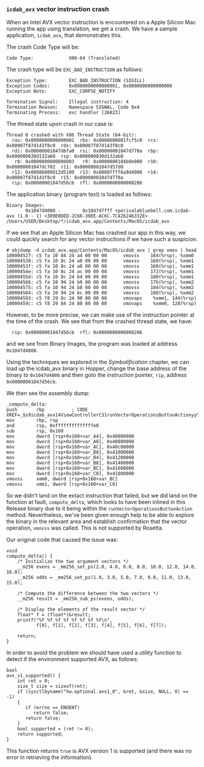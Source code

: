 ### `icdab_avx` vector instruction crash

When an Intel AVX vector instruction is encountered on a Apple Silicon Mac running the app using translation, we get a crash.  We have a sample application, `icdab_avx`, that demonstrates this.

The crash Code Type will be:
```
Code Type:             X86-64 (Translated)
```

The crash type will be `EXC_BAD_INSTRUCTION` as follows:

```
Exception Type:        EXC_BAD_INSTRUCTION (SIGILL)
Exception Codes:       0x0000000000000001, 0x0000000000000000
Exception Note:        EXC_CORPSE_NOTIFY

Termination Signal:    Illegal instruction: 4
Termination Reason:    Namespace SIGNAL, Code 0x4
Terminating Process:   exc handler [26823]
```

The thread state upon crash in our case is:

```
Thread 0 crashed with X86 Thread State (64-bit):
  rax: 0x0000000000000001  rbx: 0x0000600001fcf5c0  rcx: 0x00007f87d143f8c0  rdx: 0x00007f87d143f8c0
  rdi: 0x00000001047d6fa0  rsi: 0x00000001047d770a  rbp: 0x000000030d132ab0  rsp: 0x000000030d132ab0
   r8: 0x0000000000000003   r9: 0x0000000104b0e000  r10: 0x00000001047dc702  r11: 0x00000001047d57d0
  r12: 0x00006000012d5100  r13: 0x00007fff6a9d4000  r14: 0x00007f87d143f8c0  r15: 0x00000001047d770a
  rip: 0x00000001047d56cb  rfl: 0x0000000000000206
```

The application binary (program text) is loaded as follows:
```
Binary Images:
       0x1047d4000 -        0x1047d7fff +perivalebluebell.com.icdab-avx (1.0 - 1) <3D9E0DED-2C66-30EE-AC6C-7C426246332E> /Users/USER/Desktop/*/icdab_avx.app/Contents/MacOS/icdab_avx
```

If we see that an Apple Silicon Mac has crashed our app in this way, we could quickly search for any vector instructions if we have such a suspicion.

```
# objdump -d icdab_avx.app/Contents/MacOS/icdab_avx | grep vmov | head
100004527: c5 fa 10 84 24 a4 00 00 00      vmovss    164(%rsp), %xmm0
100004530: c5 fa 10 8c 24 a0 00 00 00      vmovss    160(%rsp), %xmm1
10000453f: c5 fa 10 8c 24 a8 00 00 00      vmovss    168(%rsp), %xmm1
10000454e: c5 fa 10 8c 24 ac 00 00 00      vmovss    172(%rsp), %xmm1
10000455d: c5 fa 10 8c 24 b4 00 00 00      vmovss    180(%rsp), %xmm1
100004566: c5 fa 10 94 24 b0 00 00 00      vmovss    176(%rsp), %xmm2
100004575: c5 fa 10 94 24 b8 00 00 00      vmovss    184(%rsp), %xmm2
100004584: c5 fa 10 94 24 bc 00 00 00      vmovss    188(%rsp), %xmm2
100004593: c5 f8 29 8c 24 90 00 00 00      vmovaps    %xmm1, 144(%rsp)
10000459c: c5 f8 29 84 24 80 00 00 00      vmovaps    %xmm0, 128(%rsp)
```

However, to be more precise, we can make use of the instruction pointer at the time of the crash.
We see that from the crashed thread state, we have:
```
  rip: 0x00000001047d56cb  rfl: 0x0000000000000206
```
and we see from Binary Images, the program was loaded at address `0x1047d4000`.

Using the techniques we explored in the _Symbolification_ chapter, we can load up the icdab_avx binary in Hopper, change the base address of the binary to `0x1047d4000` and then goto the instruction pointer, `rip`, address `0x00000001047d56cb`.

We then see the assembly dump:
```
_compute_delta:
push       rbp          ; CODE XREF=_$s9icdab_avx14ViewControllerC31runVectorOperationsButtonActionyySo12NSButtonCellCF+32
mov        rbp, rsp
and        rsp, 0xffffffffffffffe0
sub        rsp, 0x160
mov        dword [rsp+0x160+var_A4], 0x40000000
mov        dword [rsp+0x160+var_A8], 0x40800000
mov        dword [rsp+0x160+var_AC], 0x40c00000
mov        dword [rsp+0x160+var_B0], 0x41000000
mov        dword [rsp+0x160+var_B4], 0x41200000
mov        dword [rsp+0x160+var_B8], 0x41400000
mov        dword [rsp+0x160+var_BC], 0x41600000
mov        dword [rsp+0x160+var_C0], 0x41800000
vmovss     xmm0, dword [rsp+0x160+var_BC]
vmovss     xmm1, dword [rsp+0x160+var_C0]
```

So we didn't land on the extact instruction that failed, but we did land on the function at fault, `compute_delta`, which looks to have been inlined in this Release binary due to it being within the `runVectorOperationsButtonAction` method.  Nevertheless, we've been given enough help to be able to explore the binary in the relevant area and establish confirmation that the vector operation, `vmovss` was called.  This is not supported by Rosetta.


Our original code that caused the issue was:
```
void
compute_delta() {
    /* Initialize the two argument vectors */
    __m256 evens = _mm256_set_ps(2.0, 4.0, 6.0, 8.0, 10.0, 12.0, 14.0, 16.0);
    __m256 odds = _mm256_set_ps(1.0, 3.0, 5.0, 7.0, 9.0, 11.0, 13.0, 15.0);
    
    /* Compute the difference between the two vectors */
    __m256 result = _mm256_sub_ps(evens, odds);
    
    /* Display the elements of the result vector */
    float* f = (float*)&result;
    printf("%f %f %f %f %f %f %f %f\n",
           f[0], f[1], f[2], f[3], f[4], f[5], f[6], f[7]);
    
    return;
}
```

In order to avoid the problem we should have used a utility function to detect if the environment supported AVX, as follows:
```
bool
avx_v1_supported() {
    int ret = 0;
    size_t size = sizeof(ret);
    if (sysctlbyname("hw.optional.avx1_0", &ret, &size, NULL, 0) == -1)
    {
       if (errno == ENOENT)
          return false;
       return false;
    }
    bool supported = (ret != 0);
    return supported;
}
```

This function returns `true` is AVX version 1 is supported (and there was no error in retrieving the information).

